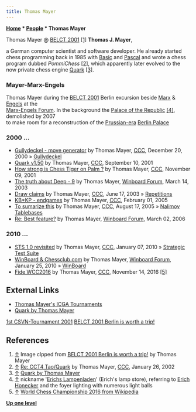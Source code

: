 ```yaml
---
title: Thomas Mayer
---
```

**[Home](Home "Home") \* [People](People "People") \* Thomas Mayer**



 [](http://www.quarkchess.de/belct/) Thomas Mayer @ [BELCT 2001](BELCT_2001 "BELCT 2001") <a id="cite-note-1" href="#cite-ref-1">[1]</a> 
**Thomas J. Mayer**,  

a German computer scientist and software developer. He already started chess programming back in 1985 with [Basic](Basic "Basic") and [Pascal](Pascal "Pascal") and wrote a chess program dubbed *PommiChess* <a id="cite-note-2" href="#cite-ref-2">[2]</a>, which apparently later evolved to the now private chess engine [Quark](Quark "Quark") <a id="cite-note-3" href="#cite-ref-3">[3]</a>. 



### Mayer-Marx-Engels


 [](http://www.quarkchess.de/belct/) 
Thomas Mayer during the [BELCT 2001](BELCT_2001 "BELCT 2001") Berlin excursion beside [Marx](https://en.wikipedia.org/wiki/Karl_Marx) & [Engels](https://en.wikipedia.org/wiki/Friedrich_Engels) at the   
[Marx-Engels Forum](https://en.wikipedia.org/wiki/Marx-Engels_Forum). In the background the [Palace of the Republic](https://en.wikipedia.org/wiki/Palace_of_the_Republic,_Berlin) <a id="cite-note-4" href="#cite-ref-4">[4]</a>, demolished by 2007  
to make room for a reconstruction of the [Prussian-era](https://en.wikipedia.org/wiki/Prussia) [Berlin Palace](https://en.wikipedia.org/wiki/Berlin_Palace)






### 2000 ...


* [Gullydeckel - move generator](https://www.stmintz.com/ccc/index.php?id=145760) by Thomas Mayer, [CCC](CCC "CCC"), December 20, 2000 » [Gullydeckel](Gullydeckel "Gullydeckel")
* [Quark v1.50](https://www.stmintz.com/ccc/index.php?id=188219) by Thomas Mayer, [CCC](CCC "CCC"), September 10, 2001
* [How strong is Chess Tiger on Palm ?](https://www.stmintz.com/ccc/index.php?id=196643) by Thomas Mayer, [CCC](CCC "CCC"), November 09, 2001
* [The truth about Deep - 9](http://www.open-aurec.com/wbforum/viewtopic.php?f=18&t=41748) by Thomas Mayer, [Winboard Forum](Computer_Chess_Forums "Computer Chess Forums"), March 14, 2003
* [Draw claims](https://www.stmintz.com/ccc/index.php?id=301324) by Thomas Mayer, [CCC](CCC "CCC"), June 17, 2003 » [Repetitions](Repetitions "Repetitions")
* [KB\*KP - endgames](https://www.stmintz.com/ccc/index.php?id=408693) by Thomas Mayer, [CCC](CCC "CCC"), February 01, 2005
* [To sumarize this](https://www.stmintz.com/ccc/index.php?id=442822) by Thomas Mayer, [CCC](CCC "CCC"), August 17, 2005 » [Nalimov Tablebases](Nalimov_Tablebases "Nalimov Tablebases")
* [Re: Best feature?](http://www.open-aurec.com/wbforum/viewtopic.php?f=4&t=4441&start=5) by Thomas Mayer, [Winboard Forum](Computer_Chess_Forums "Computer Chess Forums"), March 02, 2006


### 2010 ...


* [STS 1.0 revisited](http://www.talkchess.com/forum/viewtopic.php?t=31546) by Thomas Mayer, [CCC](CCC "CCC"), January 07, 2010 » [Strategic Test Suite](Strategic_Test_Suite "Strategic Test Suite")
* [WinBoard & Chessclub.com](http://www.open-aurec.com/wbforum/viewtopic.php?f=19&t=50745) by Thomas Mayer, [Winboard Forum](Computer_Chess_Forums "Computer Chess Forums"), January 25, 2010 » [WinBoard](WinBoard "WinBoard")
* [Fide WCC2016](http://www.talkchess.com/forum3/viewtopic.php?f=2&t=62128) by Thomas Mayer, [CCC](CCC "CCC"), November 14, 2016 <a id="cite-note-5" href="#cite-ref-5">[5]</a>


## External Links


* [Thomas Mayer's ICGA Tournaments](https://www.game-ai-forum.org/icga-tournaments/person.php?id=131)
* [Quark by Thomas Mayer](http://www.quarkchess.de/)


 [1st CSVN-Tournament 2001](http://www.quarkchess.de/csvn2001/body_index.html)
 [BELCT 2001 Berlin is worth a trip!](http://www.quarkchess.de/belct/)
## References


1. <a id="cite-ref-1" href="#cite-note-1">↑</a> Image clpped from [BELCT 2001 Berlin is worth a trip!](http://www.quarkchess.de/belct/) by Thomas Mayer
2. <a id="cite-ref-2" href="#cite-note-2">↑</a> [Re: CCT4 Tao/Quark](https://www.stmintz.com/ccc/index.php?id=210030) by Thomas Mayer, [CCC](CCC "CCC"), January 26, 2002
3. <a id="cite-ref-3" href="#cite-note-3">↑</a> [Quark by Thomas Mayer](http://www.quarkchess.de/)
4. <a id="cite-ref-4" href="#cite-note-4">↑</a> nickname '[Erichs Lampenladen](https://commons.wikimedia.org/wiki/File:Bundesarchiv_Bild_183-R0706-417,_Berlin,_Palast_der_Republik,_Jugendtanz.jpg)' (Erich's lamp store), referring to [Erich Honecker](https://en.wikipedia.org/wiki/Erich_Honecker) and the foyer lighting with numerous light balls
5. <a id="cite-ref-5" href="#cite-note-5">↑</a> [World Chess Championship 2016 from Wikipedia](https://en.wikipedia.org/wiki/World_Chess_Championship_2016)

**[Up one level](People "People")**







 
